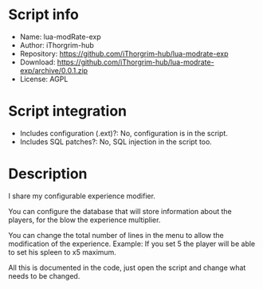 # Script info

- Name: lua-modRate-exp
- Author: iThorgrim-hub
- Repository: https://github.com/iThorgrim-hub/lua-modrate-exp
- Download: https://github.com/iThorgrim-hub/lua-modrate-exp/archive/0.0.1.zip
- License: AGPL

# Script integration

- Includes configuration (.ext)?: No, configuration is in the script.
- Includes SQL patches?: No, SQL injection in the script too.

# Description

I share my configurable experience modifier.

You can configure the database that will store information about the players, for the blow the experience multiplier.

You can change the total number of lines in the menu to allow the modification of the experience.
Example: If you set 5 the player will be able to set his spleen to x5 maximum.

All this is documented in the code, just open the script and change what needs to be changed.
